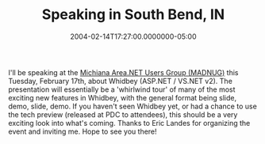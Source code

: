 ﻿---
title: Speaking in South Bend, IN
date: "2004-02-14T17:27:00.0000000-05:00"
description: I'll be speaking at the [Michiana Area.NET Users Group (MADNUG)
featuredImage: /img/aspnetcore-1.png
---

I'll be speaking at the [Michiana Area.NET Users Group (MADNUG)](http://www.madnug.net/) this Tuesday, February 17th, about Whidbey (ASP.NET / VS.NET v2). The presentation will essentially be a 'whirlwind tour' of many of the most exciting new features in Whidbey, with the general format being slide, demo, slide, demo. If you haven't seen Whidbey yet, or had a chance to use the tech preview (released at PDC to attendees), this should be a very exciting look into what's coming. Thanks to Eric Landes for organizing the event and inviting me. Hope to see you there!

